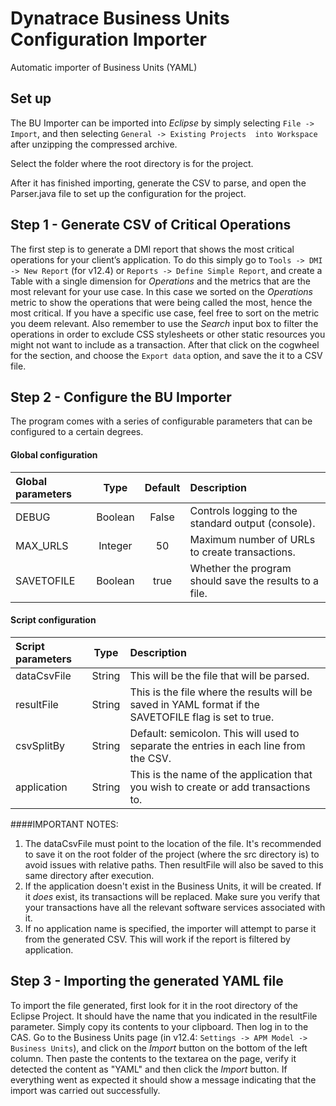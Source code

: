 # Dynatrace Business Units Configuration Importer
Automatic importer of Business Units (YAML)


## Set up

The BU Importer can be imported into *Eclipse* by simply selecting `File -> Import`, and then selecting `General -> Existing Projects 
into Workspace` after unzipping the compressed archive.

Select the folder where the root directory is for the project.

After it has finished importing, generate the CSV to parse, and open the Parser.java file to set up the configuration for the project.

## Step 1 - Generate CSV of Critical Operations

The first step is to generate a DMI report that shows the most critical operations for your client’s application. To do this 
simply go to `Tools -> DMI -> New Report` (for v12.4) or `Reports -> Define Simple Report`, and create a Table with a single dimension 
for _Operations_ and the metrics that are the most relevant for your use case. 
In this case we sorted on the _Operations_ metric to show the operations that were being called the most, hence the most critical. 
If you have a specific use case, feel free to sort on the metric you deem relevant. Also remember to use the _Search_ input box to 
filter the operations in order to exclude CSS stylesheets or other static resources you might not want to include as a transaction. After that click on the cogwheel for the section, and choose the `Export data` option, and save the it to a CSV file.

## Step 2 - Configure the BU Importer

The program comes with a series of configurable parameters that can be configured to a certain degrees.

#### Global configuration

| Global parameters | Type | Default | Description |
| :-------------|:-------------:| :-----:|:-----|
| DEBUG      | Boolean | False | Controls logging to the standard output (console). |
| MAX_URLS   | Integer | 50 | Maximum number of URLs to create transactions.
| SAVETOFILE | Boolean |  true |  Whether the program should save the results to a file. |


#### Script configuration

| Script parameters | Type | Description |
| :-------------|:-------------:|:-----|
| dataCsvFile      | String | This will be the file that will be parsed. |
| resultFile   | String | This is the file where the results will be saved in YAML format if the SAVETOFILE flag is set to true. |
| csvSplitBy | String |  Default: semicolon. This will used to separate the entries in each line from the CSV. |
| application | String | This is the name of the application that you wish to create or add transactions to. |

####IMPORTANT NOTES:
1. The dataCsvFile must point to the location of the file. It's recommended to save it on the root folder of the project (where the src directory is) to avoid issues with relative paths. Then resultFile will also be saved to this same directory after execution.
2. If the application doesn't exist in the Business Units, it will be created. If it _does_ exist, its transactions will be replaced. Make sure you verify that your transactions have all the relevant software services associated with it.
3. If no application name is specified, the importer will attempt to parse it from the generated CSV. This will work if the report is filtered by application. 

## Step 3 - Importing the generated YAML file

To import the file generated, first look for it in the root directory of the Eclipse Project. It should have the name that you 
indicated in the resultFile parameter. Simply copy its contents to your clipboard. Then log in to the CAS. Go to the Business Units 
page (in v12.4: `Settings -> APM Model -> Business Units`), and click on the _Import_ button on the bottom of the left column. Then 
paste the contents to the textarea on the page, verify it detected the content as "YAML" and then click the _Import_ button.
If everything went as expected it should show a message indicating that the import was carried out successfully.
